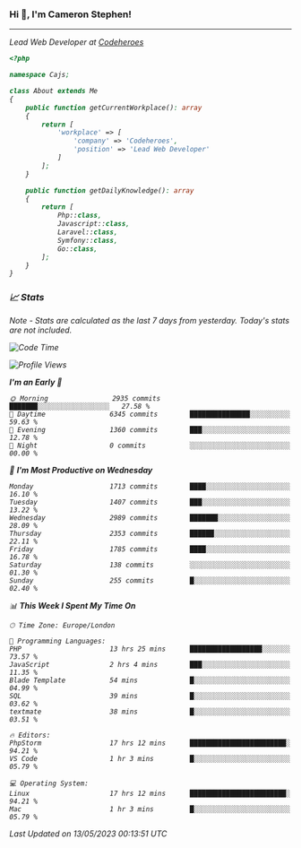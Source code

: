 ### Hi 👋, I'm Cameron Stephen!
<hr>
<p><em>Lead Web Developer at <a href="https://codeheroes.co.uk">Codeheroes</a></p>


```php
<?php

namespace Cajs;

class About extends Me
{
    public function getCurrentWorkplace(): array
    {
        return [
            'workplace' => [
                'company' => 'Codeheroes',
                'position' => 'Lead Web Developer'
            ]
        ];
    }

    public function getDailyKnowledge(): array
    {
        return [
            Php::class,
            Javascript::class,
            Laravel::class,
            Symfony::class,
            Go::class,
        ];
    }
}
```

### 📈 Stats
<p><em>Note - Stats are calculated as the last 7 days from yesterday. Today's stats are not included.</em></p>


<!--START_SECTION:waka-->
![Code Time](http://img.shields.io/badge/Code%20Time-3%2C376%20hrs%206%20mins-blue)

![Profile Views](http://img.shields.io/badge/Profile%20Views-0-blue)

**I'm an Early 🐤** 

```text
🌞 Morning                2935 commits        ███████░░░░░░░░░░░░░░░░░░   27.58 % 
🌆 Daytime                6345 commits        ███████████████░░░░░░░░░░   59.63 % 
🌃 Evening                1360 commits        ███░░░░░░░░░░░░░░░░░░░░░░   12.78 % 
🌙 Night                  0 commits           ░░░░░░░░░░░░░░░░░░░░░░░░░   00.00 % 
```
📅 **I'm Most Productive on Wednesday** 

```text
Monday                   1713 commits        ████░░░░░░░░░░░░░░░░░░░░░   16.10 % 
Tuesday                  1407 commits        ███░░░░░░░░░░░░░░░░░░░░░░   13.22 % 
Wednesday                2989 commits        ███████░░░░░░░░░░░░░░░░░░   28.09 % 
Thursday                 2353 commits        ██████░░░░░░░░░░░░░░░░░░░   22.11 % 
Friday                   1785 commits        ████░░░░░░░░░░░░░░░░░░░░░   16.78 % 
Saturday                 138 commits         ░░░░░░░░░░░░░░░░░░░░░░░░░   01.30 % 
Sunday                   255 commits         █░░░░░░░░░░░░░░░░░░░░░░░░   02.40 % 
```


📊 **This Week I Spent My Time On** 

```text
🕑︎ Time Zone: Europe/London

💬 Programming Languages: 
PHP                      13 hrs 25 mins      ██████████████████░░░░░░░   73.57 % 
JavaScript               2 hrs 4 mins        ███░░░░░░░░░░░░░░░░░░░░░░   11.35 % 
Blade Template           54 mins             █░░░░░░░░░░░░░░░░░░░░░░░░   04.99 % 
SQL                      39 mins             █░░░░░░░░░░░░░░░░░░░░░░░░   03.62 % 
textmate                 38 mins             █░░░░░░░░░░░░░░░░░░░░░░░░   03.51 % 

🔥 Editors: 
PhpStorm                 17 hrs 12 mins      ████████████████████████░   94.21 % 
VS Code                  1 hr 3 mins         █░░░░░░░░░░░░░░░░░░░░░░░░   05.79 % 

💻 Operating System: 
Linux                    17 hrs 12 mins      ████████████████████████░   94.21 % 
Mac                      1 hr 3 mins         █░░░░░░░░░░░░░░░░░░░░░░░░   05.79 % 
```


 Last Updated on 13/05/2023 00:13:51 UTC
<!--END_SECTION:waka-->
